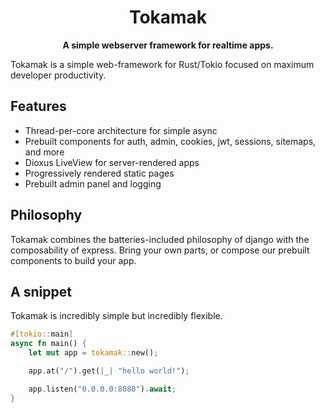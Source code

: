
<div align="center">
  <h1>Tokamak</h1>
  <p>
    <strong>A simple webserver framework for realtime apps.</strong>
  </p>
</div>

Tokamak is a simple web-framework for Rust/Tokio focused on maximum developer productivity.

## Features

- Thread-per-core architecture for simple async
- Prebuilt components for auth, admin, cookies, jwt, sessions, sitemaps, and more
- Dioxus LiveView for server-rendered apps
- Progressively rendered static pages
- Prebuilt admin panel and logging

## Philosophy

Tokamak combines the batteries-included philosophy of django with the composability of express. Bring your own parts, or compose our prebuilt components to build your app.

## A snippet

Tokamak is incredibly simple but incredibly flexible.

```rust
#[tokio::main]
async fn main() {
    let mut app = tokamak::new();

    app.at("/").get(|_| "hello world!");

    app.listen("0.0.0.0:8080").await;
}
```

